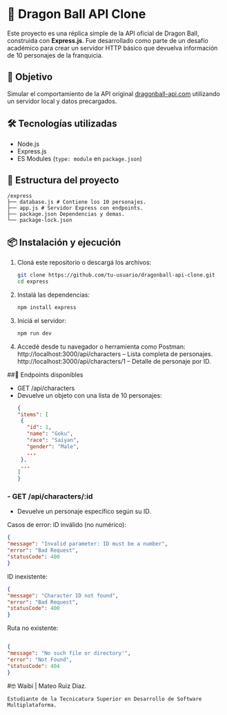 # 🐉 Dragon Ball API Clone

Este proyecto es una réplica simple de la API oficial de Dragon Ball, construida con **Express.js**. Fue desarrollado como parte de un desafío académico para crear un servidor HTTP básico que devuelva información de 10 personajes de la franquicia.

## 🚀 Objetivo

Simular el comportamiento de la API original [dragonball-api.com](https://dragonball-api.com/api/characters) utilizando un servidor local y datos precargados.

## 🛠️ Tecnologías utilizadas

- Node.js
- Express.js
- ES Modules (`type: module` en `package.json`)

## 📁 Estructura del proyecto
```
/express
├── database.js # Contiene los 10 personajes.
├── app.js # Servidor Express con endpoints.
├── package.json Dependencias y demas.
└── package-lock.json
```
## 📦 Instalación y ejecución

1. Cloná este repositorio o descargá los archivos:
   ```bash
   git clone https://github.com/tu-usuario/dragonball-api-clone.git
   cd express
   ```
2. Instalá las dependencias:

   ```bash
   npm install express
   ```
3. Iniciá el servidor:

   ```bash
   npm run dev
   ```
4. Accedé desde tu navegador o herramienta como Postman:
http://localhost:3000/api/characters – Lista completa de personajes.
http://localhost:3000/api/characters/1 – Detalle de personaje por ID.

##🔄 Endpoints disponibles
- GET /api/characters
- Devuelve un objeto con una lista de 10 personajes:
   ```json
   {
  "items": [
    {
      "id": 1,
      "name": "Goku",
      "race": "Saiyan",
      "gender": "Male",
      ...
    },
    ...
  ]
   }
   ```
### - GET /api/characters/:id
- Devuelve un personaje específico según su ID.

Casos de error:
ID inválido (no numérico):
   ```json
{
  "message": "Invalid parameter: ID must be a number",
  "error": "Bad Request",
  "statusCode": 400
}
   ```
ID inexistente:
   ```json
{
  "message": "Character ID not found",
  "error": "Bad Request",
  "statusCode": 400
}
   ```
Ruta no existente:
   ```json

{
  "message": "No such file or directory'",
  "error": "Not Found",
  "statusCode": 404
}
   ```
#🤓 Waibi | Mateo Ruiz Diaz.
```
Estudiante de la Tecnicatura Superior en Desarrollo de Software Multiplataforma.
```
